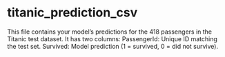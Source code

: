 # titanic_prediction_csv
This file contains your model’s predictions for the 418 passengers in the Titanic test dataset. It has two columns:  PassengerId: Unique ID matching the test set.  Survived: Model prediction (1 = survived, 0 = did not survive).
